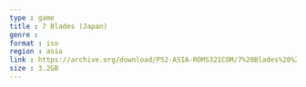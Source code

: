 ```yaml
---
type : game
title : 7 Blades (Japan)
genre : 
format : iso
region : asia
link : https://archive.org/download/PS2-ASIA-ROMS321COM/7%20Blades%20%28Japan%29.7z
size : 3.2GB
---
```

